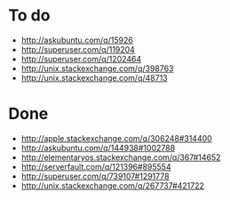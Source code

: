 To do
==============================
- http://askubuntu.com/q/15926
- http://superuser.com/q/119204
- http://superuser.com/q/1202464
- http://unix.stackexchange.com/q/398763
- http://unix.stackexchange.com/q/48713

Done
================================================
- http://apple.stackexchange.com/q/306248#314400
- http://askubuntu.com/q/144938#1002788
- http://elementaryos.stackexchange.com/q/367#14652
- http://serverfault.com/q/121396#895554
- http://superuser.com/q/739107#1291778
- http://unix.stackexchange.com/q/267737#421722

